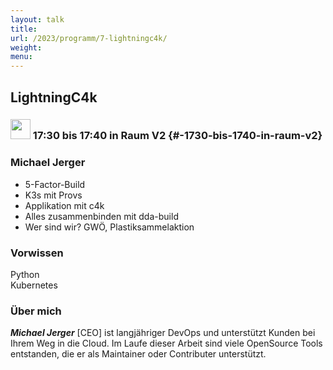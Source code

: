 ```yaml
---
layout: talk
title:
url: /2023/programm/7-lightningc4k/
weight:
menu:
---
```

## LightningC4k

### <img height = "32" src="../../../images/talk.svg"> 17:30 bis 17:40 in Raum V2 {#-1730-bis-1740-in-raum-v2}

### Michael Jerger

* 5-Factor-Build<br>  
* K3s mit Provs<br>  
* Applikation mit c4k<br>  
* Alles zusammenbinden mit dda-build<br>  
* Wer sind wir? GWÖ, Plastiksammelaktion<br>

### Vorwissen

Python  
Kubernetes

### Über mich

<em><strong>Michael Jerger</strong></em> [CEO] ist langjähriger DevOps und unterstützt Kunden bei Ihrem Weg in die Cloud. Im Laufe dieser Arbeit sind viele OpenSource Tools entstanden, die er als Maintainer oder Contributer unterstützt.<br>

